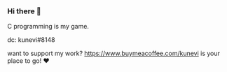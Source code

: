 ### Hi there 👋

C programming is my game.

dc: kunevi#8148

want to support my work? https://www.buymeacoffee.com/kunevi is your place to go! :heart:
